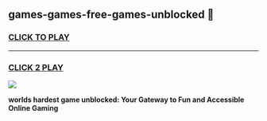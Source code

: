 
## games-games-free-games-unblocked 👋
<h3>
<a href="https://premium.freeplayer.one?title=games-games-free-games-unblocked&ref=14F">CLICK TO PLAY</a></h3>
<hr>

<h3>
<a href="https://premium.freeplayer.one?title=games-games-free-games-unblocked&ref=14F">CLICK 2 PLAY</a>
  
</h3>

<a href="https://premium.freeplayer.one?title=games-games-free-games-unblocked&ref=12F/"><img src="https://clearcache.store/games.png"></a>


**worlds hardest game unblocked: Your Gateway to Fun and Accessible Online Gaming**

